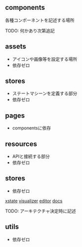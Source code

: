 ## components

各種コンポーネントを記述する場所

TODO: 何かあり次第追記

## assets

- アイコンや画像等を設定する場所
- 依存ゼロ

## stores

- ステートマシーンを定義する部分
- 依存ゼロ

## pages

- componentsに依存

## resources

- APIと接続する部分
- 依存ゼロ

## stores

- 依存ゼロ

[xstate](https://xstate.js.org/)
[visualizer](https://stately.ai/viz)
[editor](https://stately.ai/registry/new)
[docs](https://xstate.js.org/docs/)

TODO: アーキテクチャ決定時に記述

## utils

- 依存ゼロ
